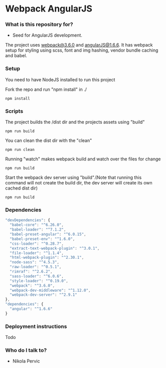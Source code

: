 # Webpack AngularJS #

### What is this repository for? ###

* Seed for AngularJS development.

The project uses webpack@3.6.0 and angularJS@1.6.6. It has webpack setup for styling using scss, font and img hashing, vendor bundle caching and babel.


### Setup ###

You need to have NodeJS installed to run this project

Fork the repo and run "npm install" in ./

```node
npm install
```
### Scripts ###

The project builds the /dist dir and the projects assets using "build"

```node
npm run build
```

You can clean the dist dir with the "clean"

```node
npm run clean
```

Running "watch" makes webpack build and watch over the files for change

```node
npm run build
```

Start the webpack dev server using "build".(Note that running this command will not create the build dir, the dev server will create its own cached dist dir)

```node
npm run build
```

### Dependencies ###

```JavaScript
"devDependencies": {
  "babel-core": "^6.26.0",
  "babel-loader": "^7.1.2",
  "babel-preset-angular": "^6.0.15",
  "babel-preset-env": "^1.6.0",
  "css-loader": "^0.28.7",
  "extract-text-webpack-plugin": "^3.0.1",
  "file-loader": "^1.1.4",
  "html-webpack-plugin": "^2.30.1",
  "node-sass": "^4.5.3",
  "raw-loader": "^0.5.1",
  "rimraf": "^2.6.2",
  "sass-loader": "^6.0.6",
  "style-loader": "^0.19.0",
  "webpack": "^3.6.0",
  "webpack-dev-middleware": "^1.12.0",
  "webpack-dev-server": "^2.9.1"
},
"dependencies": {
  "angular": "^1.6.6"
}
```

### Deployment instructions ###

Todo

### Who do I talk to? ###

* Nikola Pervic
